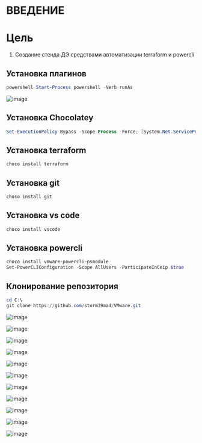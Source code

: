 # ВВЕДЕНИЕ


# Цель
1) Создание стенда ДЭ средствами автоматизации terraform и powercli

## Установка плагинов
```powershell
powershell Start-Process powershell -Verb runAs
```

![image](https://user-images.githubusercontent.com/79700810/154459071-660b7527-0e1c-498b-bcdc-8d4ef30e71de.png)

## Установка Chocolatey 

```powershell
Set-ExecutionPolicy Bypass -Scope Process -Force; [System.Net.ServicePointManager]::SecurityProtocol = [System.Net.ServicePointManager]::SecurityProtocol -bor 3072; iex ((New-Object System.Net.WebClient).DownloadString('https://community.chocolatey.org/install.ps1'))
```
## Установка terraform 
```powershell
choco install terraform
```
## Установка git
```powershell
choco install git
```
## Установка vs code
```powershell
choco install vscode
```
## Установка powercli
```powershell
choco install vmware-powercli-psmodule
Set-PowerCLIConfiguration -Scope AllUsers -ParticipateInCeip $true
```

## Клонирование репозитория
```powershell
cd C:\
git clone https://github.com/storm39mad/VMware.git
```

![image](https://user-images.githubusercontent.com/79700810/154930311-80c168f0-7d4f-4f5b-acde-82524ec16c74.png)



![image](https://user-images.githubusercontent.com/79700810/154930473-924186a0-0eaf-40d0-b1c7-4748714391ed.png)


![image](https://user-images.githubusercontent.com/79700810/154930502-210169b4-7966-472f-b1fd-c545c32a6037.png)


![image](https://user-images.githubusercontent.com/79700810/154930555-beee1aee-9d8c-4b65-886a-f338c6a86f40.png)

![image](https://user-images.githubusercontent.com/79700810/154930669-e5ae9b9b-9d58-4f09-a9c0-73f63465b406.png)


![image](https://user-images.githubusercontent.com/79700810/154931006-b852b787-4a5c-46c5-9b26-3a024924ec78.png)

![image](https://user-images.githubusercontent.com/79700810/154931110-a9b89500-66b0-47d1-8728-1d11505b7778.png)

![image](https://user-images.githubusercontent.com/79700810/154932021-34ec0d2a-7182-4a3e-99c2-2554666c51e6.png)


![image](https://user-images.githubusercontent.com/79700810/154931863-58f0a408-1dbc-44e5-8415-94aa6ec5bc00.png)


![image](https://user-images.githubusercontent.com/79700810/154931415-d82c4fab-4dd7-46f0-9b1e-299210d22963.png)

![image](https://user-images.githubusercontent.com/79700810/154931547-b93395ed-139e-4e27-af4a-01bccfd2a25f.png)
